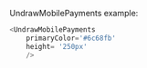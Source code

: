 UndrawMobilePayments example:
```js 
<UndrawMobilePayments
    primaryColor='#6c68fb'
    height= '250px'
    />
```